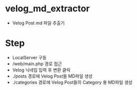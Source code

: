 # velog_md_extractor
- Velog Post md 파일 추출기

# Step
- LocalServer 구동 
- /web/main.php 경로 접근
- Velog 닉네임 입력 후 변환 클릭
- ./posts 경로에 Velog Post들 MD파일 생성
- ./categories 경로에 Velog Post들의 Category 용 MD파일 생성

